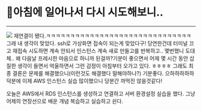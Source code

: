 # 🤬아침에 일어나서  다시 시도해보니..
--------
![](https://images.velog.io/images/soyoungdl/post/859756d4-1324-4664-9cf8-43ddd2135c9d/%E1%84%89%E1%85%B3%E1%84%8F%E1%85%B3%E1%84%85%E1%85%B5%E1%86%AB%E1%84%89%E1%85%A3%E1%86%BA%202021-12-02%20%E1%84%8B%E1%85%A9%E1%84%8C%E1%85%A5%E1%86%AB%209.37.32.png)
재연결이 됐다.ㅋㅋㅋㅋㅋㅋㅋㅋㅋㅋㅋㅋㅋㅋㅋㅋㅋㅋㅋㅋㅋㅋㅋㅋㅋㅋㅋㅋㅋㅋ 그래 내 생각이 맞았다. ssh로 가상화면 접속이 되는게 맞았다구! 당연한건데 터미널 끄고 재접속 시도하면 계속 안되서 인스턴스 계속 새로 만들고를 반복하고.. 몇번했니 도대체.. 
왜 다음날 프레시한 마음으로 하니까 된걸까?기분이 좋으면서 어제 몇 시간 동안 삽질한 생각이 들면서 억울하면서 그런 감정이 아침부터 오가고 있다. ㅎㅎㅎㅎ 그래도 최종 결론은  문제를  해결했으니(이런것도 해결했다 말해야하나?) 기분좋다. 으하하하하하 덕분에 이제 AWS 인스턴스 실습 많이했으니 당분간 까먹진 않을것같다! 

오늘은 AWS에서 RDS 인스턴스를 생성하고 연결하고 서버 환경설정 실습을 했다.
그냥 어제의 연장선으로 배운 개념 복습하고 실습하고 쉰다.


